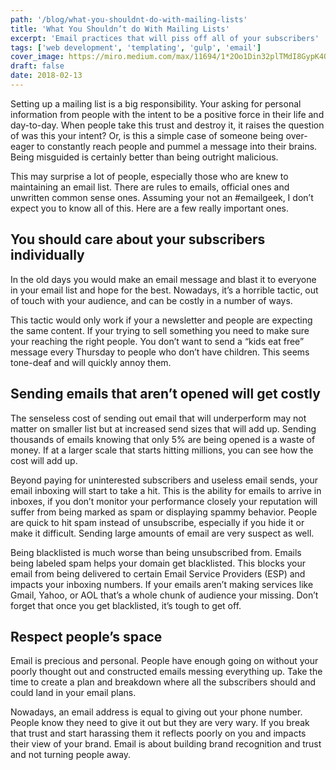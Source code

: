 ```yaml
---
path: '/blog/what-you-shouldnt-do-with-mailing-lists'
title: 'What You Shouldn’t do With Mailing Lists'
excerpt: 'Email practices that will piss off all of your subscribers'
tags: ['web development', 'templating', 'gulp', 'email']
cover_image: https://miro.medium.com/max/11694/1*2Oo1Din32plTMdI8GypK4Q.jpeg
draft: false
date: 2018-02-13
---
```


Setting up a mailing list is a big responsibility. Your asking for personal information from people with the intent to be a positive force in their life and day-to-day. When people take this trust and destroy it, it raises the question of was this your intent? Or, is this a simple case of someone being over-eager to constantly reach people and pummel a message into their brains. Being misguided is certainly better than being outright malicious.

This may surprise a lot of people, especially those who are knew to maintaining an email list. There are rules to emails, official ones and unwritten common sense ones. Assuming your not an #emailgeek, I don’t expect you to know all of this. Here are a few really important ones.

## You should care about your subscribers individually

In the old days you would make an email message and blast it to everyone in your email list and hope for the best. Nowadays, it’s a horrible tactic, out of touch with your audience, and can be costly in a number of ways.

This tactic would only work if your a newsletter and people are expecting the same content. If your trying to sell something you need to make sure your reaching the right people. You don’t want to send a “kids eat free” message every Thursday to people who don’t have children. This seems tone-deaf and will quickly annoy them.

## Sending emails that aren’t opened will get costly

The senseless cost of sending out email that will underperform may not matter on smaller list but at increased send sizes that will add up. Sending thousands of emails knowing that only 5% are being opened is a waste of money. If at a larger scale that starts hitting millions, you can see how the cost will add up.

Beyond paying for uninterested subscribers and useless email sends, your email inboxing will start to take a hit. This is the ability for emails to arrive in inboxes, if you don’t monitor your performance closely your reputation will suffer from being marked as spam or displaying spammy behavior. People are quick to hit spam instead of unsubscribe, especially if you hide it or make it difficult. Sending large amounts of email are very suspect as well.

Being blacklisted is much worse than being unsubscribed from. Emails being labeled spam helps your domain get blacklisted. This blocks your email from being delivered to certain Email Service Providers (ESP) and impacts your inboxing numbers. If your emails aren’t making services like Gmail, Yahoo, or AOL that’s a whole chunk of audience your missing. Don’t forget that once you get blacklisted, it’s tough to get off.

## Respect people’s space

Email is precious and personal. People have enough going on without your poorly thought out and constructed emails messing everything up. Take the time to create a plan and breakdown where all the subscribers should and could land in your email plans.

Nowadays, an email address is equal to giving out your phone number. People know they need to give it out but they are very wary. If you break that trust and start harassing them it reflects poorly on you and impacts their view of your brand. Email is about building brand recognition and trust and not turning people away.